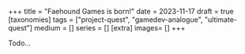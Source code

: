 +++
title = "Faehound Games is born!"
date = 2023-11-17
draft =  true
[taxonomies]
tags = ["project-quest", "gamedev-analogue", "ultimate-quest"]
medium = []
series = []
[extra]
images= []
+++

Todo...
